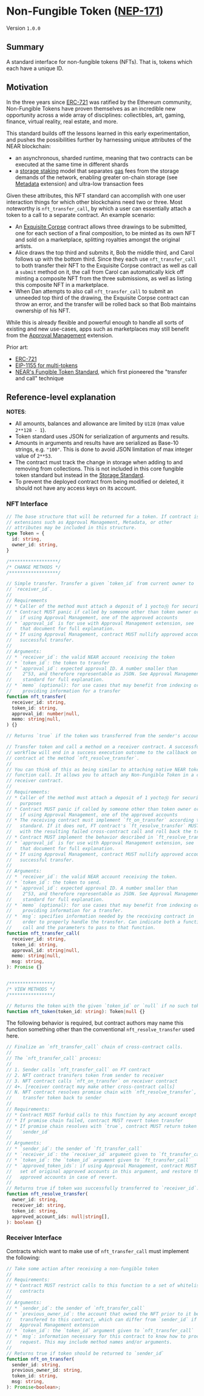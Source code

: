 # Non-Fungible Token ([NEP-171](https://github.com/near/NEPs/discussions/171))

Version `1.0.0`

## Summary

A standard interface for non-fungible tokens (NFTs). That is, tokens which each have a unique ID.

## Motivation

In the three years since [ERC-721] was ratified by the Ethereum community, Non-Fungible Tokens have proven themselves as an incredible new opportunity across a wide array of disciplines: collectibles, art, gaming, finance, virtual reality, real estate, and more.

This standard builds off the lessons learned in this early experimentation, and pushes the possibilities further by harnessing unique attributes of the NEAR blockchain:

- an asynchronous, sharded runtime, meaning that two contracts can be executed at the same time in different shards
- a [storage staking] model that separates [gas] fees from the storage demands of the network, enabling greater on-chain storage (see [Metadata] extension) and ultra-low transaction fees

Given these attributes, this NFT standard can accomplish with one user interaction things for which other blockchains need two or three. Most noteworthy is `nft_transfer_call`, by which a user can essentially attach a token to a call to a separate contract. An example scenario:

* An [Exquisite Corpse](https://en.wikipedia.org/wiki/Exquisite_corpse) contract allows three drawings to be submitted, one for each section of a final composition, to be minted as its own NFT and sold on a marketplace, splitting royalties amongst the original artists.
* Alice draws the top third and submits it, Bob the middle third, and Carol follows up with the bottom third. Since they each use `nft_transfer_call` to both transfer their NFT to the Exquisite Corpse contract as well as call a `submit` method on it, the call from Carol can automatically kick off minting a composite NFT from the three submissions, as well as listing this composite NFT in a marketplace.
* When Dan attempts to also call `nft_transfer_call` to submit an unneeded top third of the drawing, the Exquisite Corpse contract can throw an error, and the transfer will be rolled back so that Bob maintains ownership of his NFT.

While this is already flexible and powerful enough to handle all sorts of existing and new use-cases, apps such as marketplaces may still benefit from the [Approval Management] extension.

Prior art:

- [ERC-721]
- [EIP-1155 for multi-tokens](https://eips.ethereum.org/EIPS/eip-1155#non-fungible-tokens)
- [NEAR's Fungible Token Standard](../FungibleToken/Core.md), which first pioneered the "transfer and call" technique

## Reference-level explanation

**NOTES**:
- All amounts, balances and allowance are limited by `U128` (max value `2**128 - 1`).
- Token standard uses JSON for serialization of arguments and results.
- Amounts in arguments and results have are serialized as Base-10 strings, e.g. `"100"`. This is done to avoid JSON limitation of max integer value of `2**53`.
- The contract must track the change in storage when adding to and removing from collections. This is not included in this core fungible token standard but instead in the [Storage Standard](../Storage.md).
- To prevent the deployed contract from being modified or deleted, it should not have any access keys on its account.

### NFT Interface

```ts
// The base structure that will be returned for a token. If contract is using
// extensions such as Approval Management, Metadata, or other
// attributes may be included in this structure.
type Token = {
  id: string,
  owner_id: string,
}

/******************/
/* CHANGE METHODS */
/******************/

// Simple transfer. Transfer a given `token_id` from current owner to
// `receiver_id`.
//
// Requirements
// * Caller of the method must attach a deposit of 1 yoctoⓃ for security purposes
// * Contract MUST panic if called by someone other than token owner or,
//   if using Approval Management, one of the approved accounts
// * `approval_id` is for use with Approval Management extension, see
//   that document for full explanation.
// * If using Approval Management, contract MUST nullify approved accounts on
//   successful transfer.
//
// Arguments:
// * `receiver_id`: the valid NEAR account receiving the token
// * `token_id`: the token to transfer
// * `approval_id`: expected approval ID. A number smaller than
//    2^53, and therefore representable as JSON. See Approval Management
//    standard for full explanation.
// * `memo` (optional): for use cases that may benefit from indexing or
//    providing information for a transfer
function nft_transfer(
  receiver_id: string,
  token_id: string,
  approval_id: number|null,
  memo: string|null,
) {}

// Returns `true` if the token was transferred from the sender's account.

// Transfer token and call a method on a receiver contract. A successful
// workflow will end in a success execution outcome to the callback on the NFT
// contract at the method `nft_resolve_transfer`.
//
// You can think of this as being similar to attaching native NEAR tokens to a
// function call. It allows you to attach any Non-Fungible Token in a call to a
// receiver contract.
//
// Requirements:
// * Caller of the method must attach a deposit of 1 yoctoⓃ for security
//   purposes
// * Contract MUST panic if called by someone other than token owner or,
//   if using Approval Management, one of the approved accounts
// * The receiving contract must implement `ft_on_transfer` according to the
//   standard. If it does not, FT contract's `ft_resolve_transfer` MUST deal
//   with the resulting failed cross-contract call and roll back the transfer.
// * Contract MUST implement the behavior described in `ft_resolve_transfer`
// * `approval_id` is for use with Approval Management extension, see
//   that document for full explanation.
// * If using Approval Management, contract MUST nullify approved accounts on
//   successful transfer.
//
// Arguments:
// * `receiver_id`: the valid NEAR account receiving the token.
// * `token_id`: the token to send.
// * `approval_id`: expected approval ID. A number smaller than
//    2^53, and therefore representable as JSON. See Approval Management
//    standard for full explanation.
// * `memo` (optional): for use cases that may benefit from indexing or
//    providing information for a transfer.
// * `msg`: specifies information needed by the receiving contract in
//    order to properly handle the transfer. Can indicate both a function to
//    call and the parameters to pass to that function.
function nft_transfer_call(
  receiver_id: string,
  token_id: string,
  approval_id: string|null,
  memo: string|null,
  msg: string,
): Promise {}


/****************/
/* VIEW METHODS */
/****************/

// Returns the token with the given `token_id` or `null` if no such token.
function nft_token(token_id: string): Token|null {}
```

The following behavior is required, but contract authors may name this function something other than the conventional `nft_resolve_transfer` used here.

```ts
// Finalize an `nft_transfer_call` chain of cross-contract calls.
//
// The `nft_transfer_call` process:
//
// 1. Sender calls `nft_transfer_call` on FT contract
// 2. NFT contract transfers token from sender to receiver
// 3. NFT contract calls `nft_on_transfer` on receiver contract
// 4+. [receiver contract may make other cross-contract calls]
// N. NFT contract resolves promise chain with `nft_resolve_transfer`, and may
//    transfer token back to sender
//
// Requirements:
// * Contract MUST forbid calls to this function by any account except self
// * If promise chain failed, contract MUST revert token transfer
// * If promise chain resolves with `true`, contract MUST return token to
//   `sender_id`
//
// Arguments:
// * `sender_id`: the sender of `ft_transfer_call`
// * `receiver_id`: the `receiver_id` argument given to `ft_transfer_call`
// * `token_id`: the `token_id` argument given to `ft_transfer_call`
// * `approved_token_ids`: if using Approval Management, contract MUST provide
//   set of original approved accounts in this argument, and restore these
//   approved accounts in case of revert.
//
// Returns true if token was successfully transferred to `receiver_id`.
function nft_resolve_transfer(
  owner_id: string,
  receiver_id: string,
  token_id: string,
  approved_account_ids: null|string[],
): boolean {}
```

### Receiver Interface

Contracts which want to make use of `nft_transfer_call` must implement the following:

```ts
// Take some action after receiving a non-fungible token
//
// Requirements:
// * Contract MUST restrict calls to this function to a set of whitelisted NFT
//   contracts
//
// Arguments:
// * `sender_id`: the sender of `nft_transfer_call`
// * `previous_owner_id`: the account that owned the NFT prior to it being
//   transfered to this contract, which can differ from `sender_id` if using
//   Approval Management extension
// * `token_id`: the `token_id` argument given to `nft_transfer_call`
// * `msg`: information necessary for this contract to know how to process the
//   request. This may include method names and/or arguments.
//
// Returns true if token should be returned to `sender_id`
function nft_on_transfer(
  sender_id: string,
  previous_owner_id: string,
  token_id: string,
  msg: string,
): Promise<boolean>;
```

  [ERC-721]: https://eips.ethereum.org/EIPS/eip-721
  [storage staking]: https://docs.near.org/docs/concepts/storage-staking
  [gas]: https://docs.near.org/docs/concepts/gas
  [Metadata]: Metadata.md
  [Approval Management]: ApprovalManagement.md


